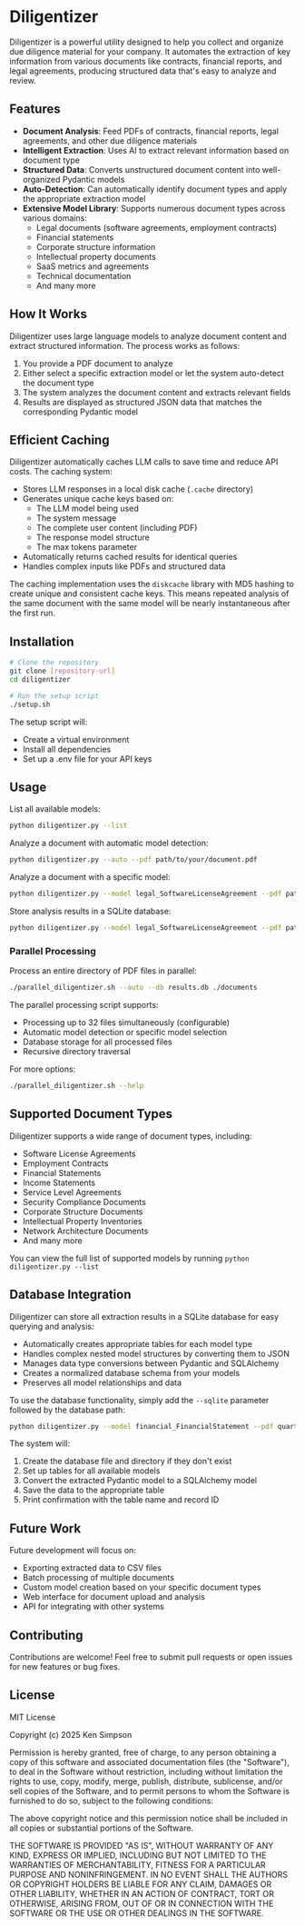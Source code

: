 # Diligentizer

Diligentizer is a powerful utility designed to help you collect and organize due diligence material for your company. It automates the extraction of key information from various documents like contracts, financial reports, and legal agreements, producing structured data that's easy to analyze and review.

## Features

- **Document Analysis**: Feed PDFs of contracts, financial reports, legal agreements, and other due diligence materials
- **Intelligent Extraction**: Uses AI to extract relevant information based on document type
- **Structured Data**: Converts unstructured document content into well-organized Pydantic models
- **Auto-Detection**: Can automatically identify document types and apply the appropriate extraction model
- **Extensive Model Library**: Supports numerous document types across various domains:
  - Legal documents (software agreements, employment contracts)
  - Financial statements
  - Corporate structure information
  - Intellectual property documents
  - SaaS metrics and agreements
  - Technical documentation
  - And many more

## How It Works

Diligentizer uses large language models to analyze document content and extract structured information. The process works as follows:

1. You provide a PDF document to analyze
2. Either select a specific extraction model or let the system auto-detect the document type
3. The system analyzes the document content and extracts relevant fields
4. Results are displayed as structured JSON data that matches the corresponding Pydantic model

## Efficient Caching

Diligentizer automatically caches LLM calls to save time and reduce API costs. The caching system:

- Stores LLM responses in a local disk cache (`.cache` directory)
- Generates unique cache keys based on:
  - The LLM model being used
  - The system message
  - The complete user content (including PDF)
  - The response model structure
  - The max tokens parameter
- Automatically returns cached results for identical queries
- Handles complex inputs like PDFs and structured data

The caching implementation uses the `diskcache` library with MD5 hashing to create unique and consistent cache keys. This means repeated analysis of the same document with the same model will be nearly instantaneous after the first run.

## Installation

```bash
# Clone the repository
git clone [repository-url]
cd diligentizer

# Run the setup script
./setup.sh
```

The setup script will:
- Create a virtual environment
- Install all dependencies
- Set up a .env file for your API keys

## Usage

List all available models:
```bash
python diligentizer.py --list
```

Analyze a document with automatic model detection:
```bash
python diligentizer.py --auto --pdf path/to/your/document.pdf
```

Analyze a document with a specific model:
```bash
python diligentizer.py --model legal_SoftwareLicenseAgreement --pdf path/to/your/document.pdf
```

Store analysis results in a SQLite database:
```bash
python diligentizer.py --model legal_SoftwareLicenseAgreement --pdf path/to/your/document.pdf --sqlite data/results.db
```

### Parallel Processing

Process an entire directory of PDF files in parallel:
```bash
./parallel_diligentizer.sh --auto --db results.db ./documents
```

The parallel processing script supports:
- Processing up to 32 files simultaneously (configurable)
- Automatic model detection or specific model selection
- Database storage for all processed files
- Recursive directory traversal

For more options:
```bash
./parallel_diligentizer.sh --help
```

## Supported Document Types

Diligentizer supports a wide range of document types, including:

- Software License Agreements
- Employment Contracts
- Financial Statements
- Income Statements
- Service Level Agreements
- Security Compliance Documents
- Corporate Structure Documents
- Intellectual Property Inventories
- Network Architecture Documents
- And many more

You can view the full list of supported models by running `python diligentizer.py --list`

## Database Integration

Diligentizer can store all extraction results in a SQLite database for easy querying and analysis:

- Automatically creates appropriate tables for each model type
- Handles complex nested model structures by converting them to JSON
- Manages data type conversions between Pydantic and SQLAlchemy
- Creates a normalized database schema from your models
- Preserves all model relationships and data

To use the database functionality, simply add the `--sqlite` parameter followed by the database path:

```bash
python diligentizer.py --model financial_FinancialStatement --pdf quarterly_report.pdf --sqlite data/finances.db
```

The system will:
1. Create the database file and directory if they don't exist
2. Set up tables for all available models
3. Convert the extracted Pydantic model to a SQLAlchemy model
4. Save the data to the appropriate table
5. Print confirmation with the table name and record ID

## Future Work

Future development will focus on:

- Exporting extracted data to CSV files
- Batch processing of multiple documents
- Custom model creation based on your specific document types
- Web interface for document upload and analysis
- API for integrating with other systems

## Contributing

Contributions are welcome! Feel free to submit pull requests or open issues for new features or bug fixes.

## License

MIT License

Copyright (c) 2025 Ken Simpson

Permission is hereby granted, free of charge, to any person obtaining a copy
of this software and associated documentation files (the "Software"), to deal
in the Software without restriction, including without limitation the rights
to use, copy, modify, merge, publish, distribute, sublicense, and/or sell
copies of the Software, and to permit persons to whom the Software is
furnished to do so, subject to the following conditions:

The above copyright notice and this permission notice shall be included in all
copies or substantial portions of the Software.

THE SOFTWARE IS PROVIDED "AS IS", WITHOUT WARRANTY OF ANY KIND, EXPRESS OR
IMPLIED, INCLUDING BUT NOT LIMITED TO THE WARRANTIES OF MERCHANTABILITY,
FITNESS FOR A PARTICULAR PURPOSE AND NONINFRINGEMENT. IN NO EVENT SHALL THE
AUTHORS OR COPYRIGHT HOLDERS BE LIABLE FOR ANY CLAIM, DAMAGES OR OTHER
LIABILITY, WHETHER IN AN ACTION OF CONTRACT, TORT OR OTHERWISE, ARISING FROM,
OUT OF OR IN CONNECTION WITH THE SOFTWARE OR THE USE OR OTHER DEALINGS IN THE
SOFTWARE.

